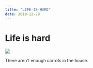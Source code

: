 ```yaml
---
title: "LIFE-IS-HARD"
date: 2018-12-28
---
```


# Life is hard

<img src="https://media.giphy.com/media/TvkWwNRGblTLW/giphy.gif">

There aren't enough carrots in the house.
